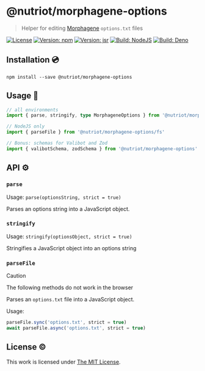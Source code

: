 # @nutriot/morphagene-options

> Helper for editing [Morphagene](https://www.makenoisemusic.com/modules/morphagene) `options.txt` files

[![License](https://img.shields.io/github/license/nutriot/morphagene-options?color=blue&style=for-the-badge)](https://github.com/nutriot/morphagene-options/blob/main/LICENSE)
[![Version: npm](https://img.shields.io/npm/v/@nutriot/morphagene-options?style=for-the-badge)](https://www.npmjs.org/package/@nutriot/morphagene-options)
[![Version: jsr](https://img.shields.io/jsr/v/@nutriot/morphagene-options?style=for-the-badge)](https://jsr.io/@nutriot/morphagene-options)
[![Build: NodeJS](https://img.shields.io/github/actions/workflow/status/nutriot/morphagene-options/node.yml?logo=nodedotjs&logoColor=white&style=for-the-badge)](https://github.com/nutriot/morphagene-options/actions)
[![Build: Deno](https://img.shields.io/github/actions/workflow/status/nutriot/morphagene-options/deno.yml?logo=deno&logoColor=white&style=for-the-badge)](https://github.com/nutriot/morphagene-options/actions)

## Installation 💿

`npm install --save @nutriot/morphagene-options`

## Usage 🚀

```ts
// all environments
import { parse, stringify, type MorphageneOptions } from '@nutriot/morphagene-options'

// NodeJS only
import { parseFile } from '@nutriot/morphagene-options/fs'

// Bonus: schemas for Valibot and Zod
import { valibotSchema, zodSchema } from '@nutriot/morphagene-options'
```

## API ⚙️

### `parse`

Usage: `parse(optionsString, strict = true)`

Parses an options string into a JavaScript object.

### `stringify`

Usage: `stringify(optionsObject, strict = true)`

Stringifies a JavaScript object into an options string

### `parseFile`

> [!CAUTION]
> The following methods do not work in the browser

Parses an `options.txt` file into a JavaScript object.

Usage:

```ts
parseFile.sync('options.txt', strict = true)
await parseFile.async('options.txt', strict = true)
```

## License ©️

This work is licensed under [The MIT License](https://opensource.org/licenses/MIT).
